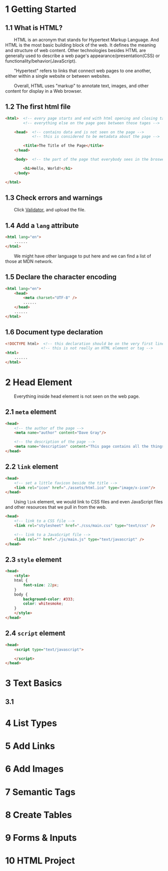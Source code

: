 # 1 Getting Started

## 1.1 What is HTML?

&emsp;&emsp;HTML is an acronym that stands for Hypertext Markup Language. And HTML is the most basic building block of the web. It defines the meaning and structure of web content. Other technologies besides HTML are generally used to describe a web page's appearance/presentation(CSS) or functionality/behavior(JavaScript).

&emsp;&emsp;"Hypertext" refers to links that connect web pages to one another, either within a single website or between websites.

&emsp;&emsp;Overall, HTML uses "markup" to annotate text, images, and other content for display in a Web browser.

## 1.2 The first html file

```html
<html>  <!-- every page starts and end with html opening and closing tags -->
        <!-- everything else on the page goes between those tages -->

    <head>  <!-- contains data and is not seen on the page -->
            <!-- this is considered to be metadata about the page -->

        <title>The Title of the Page</title>
    </head>

    <body>  <!-- the part of the page that everybody sees in the broswer -->

        <h1>Hello, World!</h1>
    </body>

</html>
```

## 1.3 Check errors and warnings

&emsp;&emsp;Click <a href="https://validator.w3.org/" target="_blank">Validator</a>, and upload the file.

## 1.4 Add a `lang` attribute

```html
<html lang="en">
    ......
</html>
```

&emsp;&emsp;We might have other language to put here and we can find a list of those at MDN network.

## 1.5 Declare the character encoding

```html
<html lang="en">
    <head>
        <meta charset="UTF-8" />
        ......
    </head>
    ......
</html>
```

## 1.6 Document type declaration

```html
<!DOCTYPE html>  <!-- this declaration should be on the very first line of the page -->
                <!-- this is not really an HTML element or tag -->
<html>
    ......
</html>
```

# 2 Head Element

&emsp;&emsp;Everything inside head element is not seen on the web page.

## 2.1 `meta` element

```html
<head>
    <!-- the author of the page -->
    <meta name="author" content="Dave Gray"/>

    <!-- the description of the page -->
    <meta name="description" content="This page contains all the things I am learning how to create as I learn HTML."/>
</head>
```

## 2.2 `link` element

```html
<head>
    <!-- set a little favicon beside the title -->
    <link rel="icon" href="./assets/html.ico" type="image/x-icon"/>
</head>
```

&emsp;&emsp;Using `link` element, we would link to CSS files and even JavaScript files and other resources that we pull in from the web.

```html
<head>
    <!-- link to a CSS file -->
    <link rel="stylesheet" href="./css/main.css" type="text/css" />

    <!-- link to a JavaScript file -->
    <link rel="" href="./js/main.js" type="text/javascript" />
</head>
```

## 2.3 `style` element

```html
<head>
    <style>
    html {
        font-size: 22px;
    }
    body {
        background-color: #333;
        color: whitesmoke;
    }
    </style>
</head>
```

## 2.4 `script` element

```html
<head>
    <script type="text/javascript">

    </script>
</head>
```

# 3 Text Basics

## 3.1

# 4 List Types

# 5 Add Links

# 6 Add Images

# 7 Semantic Tags

# 8 Create Tables

# 9 Forms & Inputs

# 10 HTML Project
